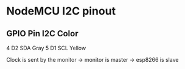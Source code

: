 NodeMCU I2C pinout
==================

GPIO	Pin		I2C		Color
-----------------------------
4		D2		SDA		Gray
5		D1		SCL		Yellow

Clock is sent by the monitor -> monitor is master -> esp8266 is slave